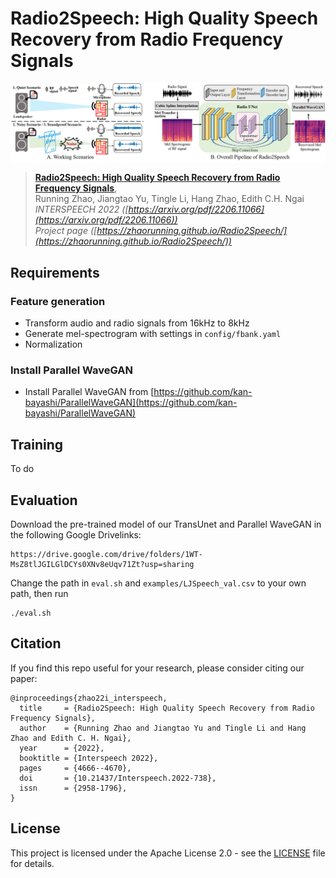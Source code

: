# Radio2Speech: High Quality Speech Recovery from Radio Frequency Signals
<p align="center"> <img src='examples/overall.png' align="center"> </p>

> [**Radio2Speech: High Quality Speech Recovery from Radio Frequency Signals**](https://arxiv.org/pdf/2206.11066),               
> Running Zhao, Jiangtao Yu, Tingle Li, Hang Zhao, Edith C.H. Ngai   
> *INTERSPEECH 2022 ([https://arxiv.org/pdf/2206.11066](https://arxiv.org/pdf/2206.11066))*    
> *Project page ([https://zhaorunning.github.io/Radio2Speech/](https://zhaorunning.github.io/Radio2Speech/))*
> 

## Requirements
### Feature generation
- Transform audio and radio signals from 16kHz to 8kHz
- Generate mel-spectrogram with settings in `config/fbank.yaml`
- Normalization 

### Install Parallel WaveGAN
- Install Parallel WaveGAN from [https://github.com/kan-bayashi/ParallelWaveGAN](https://github.com/kan-bayashi/ParallelWaveGAN)

## Training
To do

## Evaluation
Download the pre-trained model of our TransUnet and Parallel WaveGAN in the following Google Drivelinks:
```
https://drive.google.com/drive/folders/1WT-MsZ8tlJGILGlDCYs0XNv8eUqv71Zt?usp=sharing
```
    
Change the path in `eval.sh` and `examples/LJSpeech_val.csv` to your own path, then run
```shell script
./eval.sh
```

## Citation

If you find this repo useful for your research, please consider citing our paper:
```
@inproceedings{zhao22i_interspeech,
  title     = {Radio2Speech: High Quality Speech Recovery from Radio Frequency Signals},
  author    = {Running Zhao and Jiangtao Yu and Tingle Li and Hang Zhao and Edith C. H. Ngai},
  year      = {2022},
  booktitle = {Interspeech 2022},
  pages     = {4666--4670},
  doi       = {10.21437/Interspeech.2022-738},
  issn      = {2958-1796},
}
```

## License
This project is licensed under the Apache License 2.0 - see the [LICENSE](docs/LICENSE) file for details.
